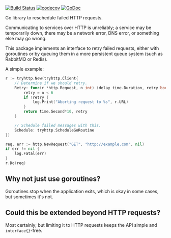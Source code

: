 [![Build Status](https://travis-ci.org/Teamwork/tryhttp.svg?branch=master)](https://travis-ci.org/Teamwork/tryhttp)
[![codecov](https://codecov.io/gh/Teamwork/tryhttp/branch/master/graph/badge.svg?token=n0k8YjbQOL)](https://codecov.io/gh/Teamwork/tryhttp)
[![GoDoc](https://godoc.org/github.com/Teamwork/tryhttp?status.svg)](https://godoc.org/github.com/Teamwork/tryhttp)

Go library to reschedule failed HTTP requests.

Communicating to services over HTTP is unreliably; a service may be temporarily
down, there may be a network error, DNS error, or something else may go wrong.

This package implements an interface to retry failed requests, either with
goroutines or by queuing them in a more persistent queue system (such as
RabbitMQ or Redis).

A simple example:

```go
r := tryhttp.New(tryhttp.Client{
    // Determine if we should retry.
    Retry: func(r *http.Request, n int) (delay time.Duration, retry bool) {
        retry = n < 6
        if !retry {
            log.Print("Aborting request to %s", r.URL)
        }
        return time.Second*10, retry
    }

    // Schedule failed messages with this.
    Schedule: tryhttp.ScheduleGoRoutine
})

req, err := http.NewRequest("GET", "http://example.com", nil)
if err != nil {
    log.Fatal(err)
}
r.Do(req)
```

Why not just use goroutines?
----------------------------

Goroutines stop when the application exits, which is okay in some cases, but
sometimes it's not.

Could this be extended beyond HTTP requests?
--------------------------------------------

Most certainly; but limiting it to HTTP requests keeps the API simple and
`interface{}`-free.
